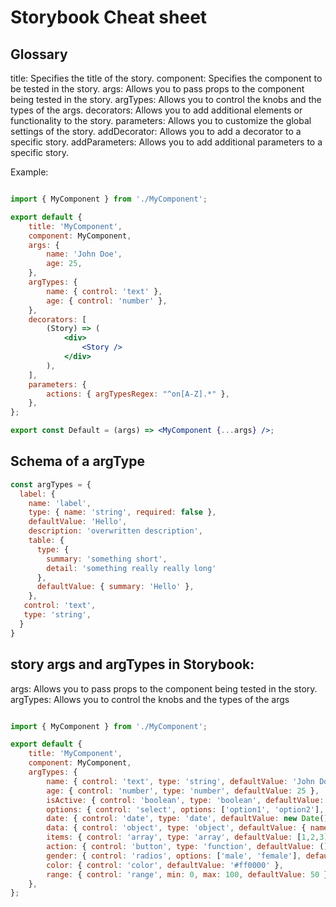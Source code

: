 # Storybook Cheat sheet

## Glossary

title: Specifies the title of the story.
component: Specifies the component to be tested in the story.
args: Allows you to pass props to the component being tested in the story.
argTypes: Allows you to control the knobs and the types of the args.
decorators: Allows you to add additional elements or functionality to the story.
parameters: Allows you to customize the global settings of the story.
addDecorator: Allows you to add a decorator to a specific story.
addParameters: Allows you to add additional parameters to a specific story.

Example:

```jsx

import { MyComponent } from './MyComponent';

export default {
    title: 'MyComponent',
    component: MyComponent,
    args: {
        name: 'John Doe',
        age: 25,
    },
    argTypes: {
        name: { control: 'text' },
        age: { control: 'number' },
    },
    decorators: [
        (Story) => (
            <div>
                <Story />
            </div>
        ),
    ],
    parameters: {
        actions: { argTypesRegex: "^on[A-Z].*" },
    },
};

export const Default = (args) => <MyComponent {...args} />;

```

## Schema of a argType

```js
const argTypes = {
  label: {
    name: 'label',
    type: { name: 'string', required: false },
    defaultValue: 'Hello',
    description: 'overwritten description',
    table: {
      type: { 
        summary: 'something short', 
        detail: 'something really really long' 
      },
      defaultValue: { summary: 'Hello' },
    },
   control: 'text', 
   type: 'string',
  }
}

```

## story args and argTypes in Storybook:

args: Allows you to pass props to the component being tested in the story.
argTypes: Allows you to control the knobs and the types of the args

```jsx

import { MyComponent } from './MyComponent';

export default {
    title: 'MyComponent',
    component: MyComponent,
    argTypes: {
        name: { control: 'text', type: 'string', defaultValue: 'John Doe' },
        age: { control: 'number', type: 'number', defaultValue: 25 },
        isActive: { control: 'boolean', type: 'boolean', defaultValue: true },
        options: { control: 'select', options: ['option1', 'option2'], type: 'string', defaultValue: 'option1' },
        date: { control: 'date', type: 'date', defaultValue: new Date() },
        data: { control: 'object', type: 'object', defaultValue: { name: "John Doe", age: 25 } },
        items: { control: 'array', type: 'array', defaultValue: [1,2,3] },
        action: { control: 'button', type: 'function', defaultValue: () => alert('Hello World') }
        gender: { control: 'radios', options: ['male', 'female'], defaultValue: 'male'},
        color: { control: 'color', defaultValue: '#ff0000' },
        range: { control: 'range', min: 0, max: 100, defaultValue: 50 },
    },
};

```